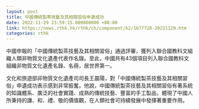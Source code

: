 ```yaml
---
layout: post
title: 中國傳統製茶技藝及其相關習俗申遺成功
date: 2022-11-29 23:59:15.000000000 +08:00
link: https://news.rthk.hk/rthk/ch/component/k2/1677728-20221129.htm
categories: rthk
---
```


中國申報的「中國傳統製茶技藝及其相關習俗」通過評審，獲列入聯合國教科文組織人類非物質文化遺產代表作名錄。至此，中國共有43個項目列入聯合國教科文組織非物質文化遺產名錄、名冊，居世界第一。

文化和旅遊部非物質文化遺產司司長王晨陽，對「中國傳統製茶技藝及其相關習俗」申遺成功表示感到非常振奮。他說，中國傳統製茶技藝及其相關習俗有著系統的知識體系、廣泛的社會實踐、成熟的傳統技藝、豐富的手工製品，體現了中國人所秉持的謙、和、禮、敬的價值觀，在人類社會可持續發展中發揮著重要作用。
